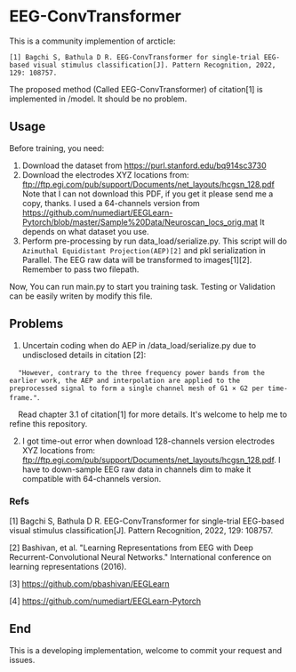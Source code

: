# EEG-ConvTransformer

This is a community implemention of arcticle:

`[1] Bagchi S, Bathula D R. EEG-ConvTransformer for single-trial EEG-based visual stimulus classification[J]. Pattern Recognition, 2022, 129: 108757.`

The proposed method (Called EEG-ConvTransformer) of citation[1] is implemented in /model. It should be no problem.

## Usage
Before training, you need:

1) Download the dataset from https://purl.stanford.edu/bq914sc3730
2) Download the electrodes XYZ locations from: ftp://ftp.egi.com/pub/support/Documents/net_layouts/hcgsn_128.pdf 
Note that I can not download this PDF, if you get it please send me a copy, thanks. 
I used a 64-channels version from https://github.com/numediart/EEGLearn-Pytorch/blob/master/Sample%20Data/Neuroscan_locs_orig.mat
It depends on what dataset you use.
3) Perform pre-processing by run data_load/serialize.py. This script will do `Azimuthal Equidistant Projection(AEP)[2]` and pkl serialization in Parallel. 
The EEG raw data will be transformed to images[1][2].
Remember to pass two filepath.

Now, You can run main.py to start you training task. Testing or Validation can be easily writen by modify this file.

## Problems
1) Uncertain coding when do AEP in /data_load/serialize.py due to undisclosed details in citation [2]: 

&nbsp; &nbsp; `"However, contrary to the three frequency power bands from the earlier work, the AEP and interpolation are applied to the preprocessed signal to form a single channel mesh of G1 × G2 per time-frame."`. 

&nbsp; &nbsp; Read chapter 3.1 of citation[1] for more details. It's welcome to help me to refine this repository.

2) I got time-out error when download 128-channels version electrodes XYZ locations from: ftp://ftp.egi.com/pub/support/Documents/net_layouts/hcgsn_128.pdf.
I have to down-sample EEG raw data in channels dim to make it compatible with 64-channels version.

### Refs

[1] Bagchi S, Bathula D R. EEG-ConvTransformer for single-trial EEG-based visual stimulus classification[J]. Pattern Recognition, 2022, 129: 108757.

[2] Bashivan, et al. "Learning Representations from EEG with Deep Recurrent-Convolutional Neural Networks." International conference on learning representations (2016).

[3] https://github.com/pbashivan/EEGLearn

[4] https://github.com/numediart/EEGLearn-Pytorch

## End
This is a developing implementation, welcome to commit your request and issues.
